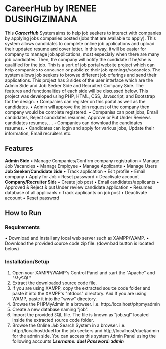 # CareerHub by IRENEE DUSINGIZIMANA
This ***CareerHub*** System aims to help job seekers to interact with companies by applying jobs companies posted (jobs that are available to apply). This system allows candidates to complete online job applications and upload their updated resume and cover letter. In this way, it will be easier for company to manage job applications, most especially when there are many job candidates. Then, the company will notify the candidate if he/she is qualified for the job.
This is a sort of job portal website project which can help companies to announce or publicize their job openings/vacancies. The system allows job seekers to browse different job offerings and send their applications. This project has 3 sides of the user interface which are the Admin Side and Job Seeker Side and Recruiter/ Company Side. The features and functionalities of each side will be discussed below. This project was developed using PHP, HTML, CSS, Javascript, and Bootstrap for the design.
•	Companies can register on this portal as well as the candidates.
•	Admin will approve the join request of the company then company would be complete registered.
•	Companies can post jobs, Email candidates, Reject candidates resumes, Approve or Put Under Reviews candidates resumes, …
•	Companies can download the candidates resumes.
•	Candidates can login and apply for various jobs, Update their information, Email recruiters etc.

## Features
**Admin Side**
•	Manage Companies/Confirm company registration
•	Manage Job Vacancies
•	Manage Employee
•	Manage Applicants
•	Manage Users
**Job Seeker/Candidate Side**
•	Track application
•	Edit profile
•	Email company
•	Apply for Job
•	Reset password
•	Deactivate account
**Company/Recruiter Side**
•	Create job post
•	Email candidates/applicants
•	Approved & Reject & put Under review candidate application
•	Resumes database of all applicants
•	Track applicants on job post
•	Deactivate account
•	Reset password

## How to Run
### Requirements
•	Download and Install any local  web server such as XAMPP/WAMP.
•	Download the provided source code zip file. (download button is located below)
### Installation/Setup
1.	Open your XAMPP/WAMP's Control Panel and start the "Apache" and "MySQL".
2.	Extract the downloaded source code file.
3.	If you are using XAMPP, copy the extracted source code folder and paste it into the XAMPP's "htdocs" directory. And If you are using WAMP, paste it into the "www" directory.
4.	Browse the PHPMyAdmin in a browser. i.e. http://localhost/phpmyadmin
5.	Create a new database naming "job".
6.	Import the provided SQL file. The file is known as "job.sql" located inside the extracted source code folder.
7.	Browse the Online Job Search System in a browser. i.e. http://localhost/duel for the job seekers and http://localhost/duel/admin for the admin side.
You can access this system Admin Panel using the following accounts
***Username: duel***
***Password: admin***

